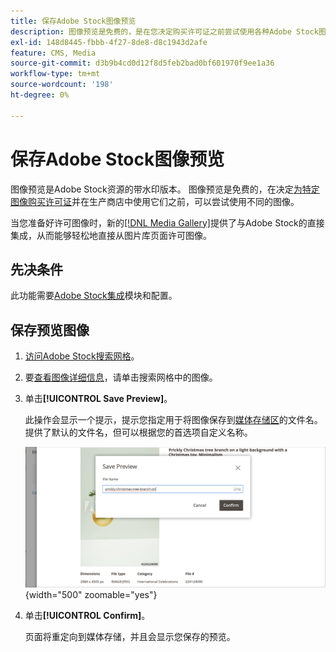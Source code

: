 ```yaml
---
title: 保存Adobe Stock图像预览
description: 图像预览是免费的，是在您决定购买许可证之前尝试使用各种Adobe Stock图像的好方法。
exl-id: 148d8445-fbbb-4f27-8de8-d8c1943d2afe
feature: CMS, Media
source-git-commit: d3b9b4cd0d12f8d5feb2bad0bf601970f9ee1a36
workflow-type: tm+mt
source-wordcount: '198'
ht-degree: 0%

---
```


# 保存Adobe Stock图像预览

图像预览是Adobe Stock资源的带水印版本。 图像预览是免费的，在决定[为特定图像购买许可证][stock-license]并在生产商店中使用它们之前，可以尝试使用不同的图像。

当您准备好许可图像时，新的[[!DNL Media Gallery]](media-gallery.md)提供了与Adobe Stock的直接集成，从而能够轻松地直接从图片库页面许可图像。

## 先决条件

此功能需要[Adobe Stock集成][adobe-stock-integration]模块和配置。

## 保存预览图像

1. [访问Adobe Stock搜索网格][access-search]。

1. 要[查看图像详细信息][view-details]，请单击搜索网格中的图像。

1. 单击&#x200B;**[!UICONTROL Save Preview]**。

   此操作会显示一个提示，提示您指定用于将图像保存到[媒体存储区][media-storage]的文件名。 提供了默认的文件名，但可以根据您的首选项自定义名称。

   ![保存Adobe Stock预览图像](./assets/adobe-stock-save-preview.png){width="500" zoomable="yes"}

1. 单击&#x200B;**[!UICONTROL Confirm]**。

   页面将重定向到媒体存储，并且会显示您保存的预览。

[stock-license]: adobe-stock-license-image.md
[access-search]: adobe-stock-manage.md#access-the-adobe-stock-search-grid
[view-details]: adobe-stock-manage.md#view-image-details
[media-storage]: media-storage.md
[adobe-stock-integration]: adobe-stock.md
